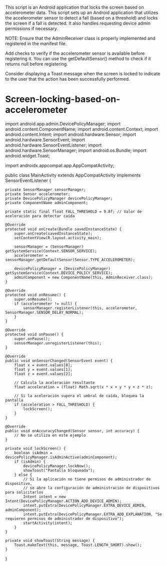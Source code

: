 This script is an Android application that locks the screen based on accelerometer data. 
This script sets up an Android application that utilizes the accelerometer sensor to detect a fall (based on a threshold) and locks the screen if a fall is detected. It also handles requesting device admin permissions if necessary.

NOTE:
Ensure that the AdminReceiver class is properly implemented and registered in the manifest file.

Add checks to verify if the accelerometer sensor is available before registering it. 
You can use the getDefaultSensor() method to check if it returns null before registering.

Consider displaying a Toast message when the screen is locked to indicate to the user that the action has been successfully performed.

# Screen-locking-based-on-accelerometer

import android.app.admin.DevicePolicyManager; 
import android.content.ComponentName; 
import android.content.Context; 
import android.content.Intent; 
import android.hardware.Sensor; 
import android.hardware.SensorEvent; 
import android.hardware.SensorEventListener; 
import android.hardware.SensorManager; 
import android.os.Bundle; 
import android.widget.Toast; 

import androidx.appcompat.app.AppCompatActivity; 

public class MainActivity extends AppCompatActivity implements SensorEventListener {

    private SensorManager sensorManager;
    private Sensor accelerometer;
    private DevicePolicyManager devicePolicyManager;
    private ComponentName adminComponent;

    private static final float FALL_THRESHOLD = 9.8f; // Valor de aceleración para detectar caída

    @Override
    protected void onCreate(Bundle savedInstanceState) {
        super.onCreate(savedInstanceState);
        setContentView(R.layout.activity_main);

        sensorManager = (SensorManager) getSystemService(Context.SENSOR_SERVICE);
        accelerometer = sensorManager.getDefaultSensor(Sensor.TYPE_ACCELEROMETER);

        devicePolicyManager = (DevicePolicyManager) getSystemService(Context.DEVICE_POLICY_SERVICE);
        adminComponent = new ComponentName(this, AdminReceiver.class);
    }

    @Override
    protected void onResume() {
        super.onResume();
        if (accelerometer != null) {
            sensorManager.registerListener(this, accelerometer, SensorManager.SENSOR_DELAY_NORMAL);
        }
    }

    @Override
    protected void onPause() {
        super.onPause();
        sensorManager.unregisterListener(this);
    }

    @Override
    public void onSensorChanged(SensorEvent event) {
        float x = event.values[0];
        float y = event.values[1];
        float z = event.values[2];

        // Calcula la aceleración resultante
        float acceleration = (float) Math.sqrt(x * x + y * y + z * z);

        // Si la aceleración supera el umbral de caída, bloquea la pantalla
        if (acceleration > FALL_THRESHOLD) {
            lockScreen();
        }
    }

    @Override
    public void onAccuracyChanged(Sensor sensor, int accuracy) {
        // No se utiliza en este ejemplo
    }

    private void lockScreen() {
        boolean isAdmin = devicePolicyManager.isAdminActive(adminComponent);
        if (isAdmin) {
            devicePolicyManager.lockNow();
            showToast("Pantalla bloqueada");
        } else {
            // Si la aplicación no tiene permisos de administrador de dispositivo,
            // se abre la configuración de administración de dispositivos para solicitarlos
            Intent intent = new Intent(DevicePolicyManager.ACTION_ADD_DEVICE_ADMIN);
            intent.putExtra(DevicePolicyManager.EXTRA_DEVICE_ADMIN, adminComponent);
            intent.putExtra(DevicePolicyManager.EXTRA_ADD_EXPLANATION, "Se requieren permisos de administrador de dispositivo");
            startActivity(intent);
        }
    }

    private void showToast(String message) {
        Toast.makeText(this, message, Toast.LENGTH_SHORT).show();
    }
}
